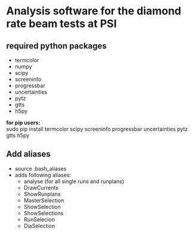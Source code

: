 # Analysis software for the diamond rate beam tests at PSI

## required python packages
- termcolor
- numpy
- scipy
- screeninfo
- progressbar
- uncertainties
- pytz
- gtts
- h5py

__for pip users:__\
sudo pip install termcolor scipy screeninfo progressbar uncertainties pytz gtts h5py

## Add aliases
- source .bash_aliases
- adds following aliases:
    - analyse (for all single runs and runplans)
    - DrawCurrents
    - ShowRunplans
    - MasterSelection
    - ShowSelection
    - ShowSelections
    - RunSelecion
    - DiaSelection
